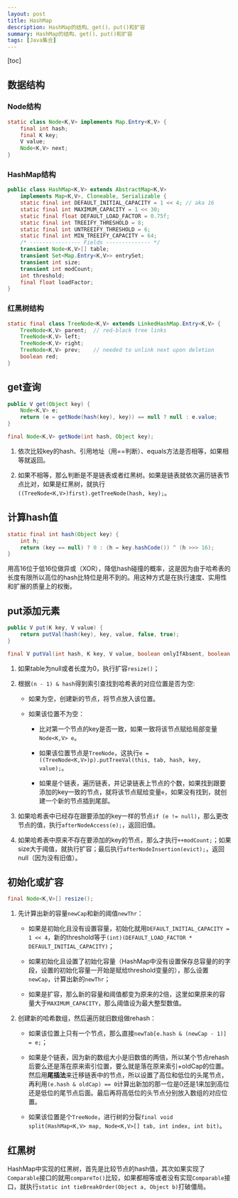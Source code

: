 ```yaml
---
layout: post
title: HashMap
description: HashMap的结构、get()、put()和扩容
summary: HashMap的结构、get()、put()和扩容
tags: [Java集合]
---
```


[toc]

## 数据结构

### Node结构

```java
static class Node<K,V> implements Map.Entry<K,V> {
    final int hash;
    final K key;
    V value;
    Node<K,V> next;
}
```

### HashMap结构

```java
public class HashMap<K,V> extends AbstractMap<K,V>
    implements Map<K,V>, Cloneable, Serializable {
    static final int DEFAULT_INITIAL_CAPACITY = 1 << 4; // aka 16
    static final int MAXIMUM_CAPACITY = 1 << 30;
    static final float DEFAULT_LOAD_FACTOR = 0.75f;
    static final int TREEIFY_THRESHOLD = 8;
    static final int UNTREEIFY_THRESHOLD = 6;
    static final int MIN_TREEIFY_CAPACITY = 64;
    /* ---------------- Fields -------------- */
    transient Node<K,V>[] table;
    transient Set<Map.Entry<K,V>> entrySet;
    transient int size;
    transient int modCount;
    int threshold;
    final float loadFactor;
}
```

### 红黑树结构

```java
static final class TreeNode<K,V> extends LinkedHashMap.Entry<K,V> {
    TreeNode<K,V> parent;  // red-black tree links
    TreeNode<K,V> left;
    TreeNode<K,V> right;
    TreeNode<K,V> prev;    // needed to unlink next upon deletion
    boolean red;
}
```

## get查询

```java
public V get(Object key) {
    Node<K,V> e;
    return (e = getNode(hash(key), key)) == null ? null : e.value;
}

final Node<K,V> getNode(int hash, Object key);
```

1. 依次比较key的hash、引用地址（用==判断）、equals方法是否相等，如果相等就返回。

2. 如果不相等，那么判断是不是链表或者红黑树。如果是链表就依次遍历链表节点比对，如果是红黑树，就执行`((TreeNode<K,V>)first).getTreeNode(hash, key);`。

## 计算hash值

```java
static final int hash(Object key) {
    int h;
    return (key == null) ? 0 : (h = key.hashCode()) ^ (h >>> 16);
}
```

用高16位于低16位做异或（XOR），降低hash碰撞的概率，这是因为由于哈希表的长度有限所以高位的hash比特位是用不到的。用这种方式是在执行速度、实用性和扩展的质量上的权衡。

## put添加元素

```java
public V put(K key, V value) {
    return putVal(hash(key), key, value, false, true);
}

final V putVal(int hash, K key, V value, boolean onlyIfAbsent, boolean evict);
```

1. 如果table为null或者长度为0，执行扩容`resize()`；

2. 根据`(n - 1) & hash`得到索引查找到哈希表的对应位置是否为空:

   - 如果为空，创建新的节点，将节点放入该位置。

   - 如果该位置不为空：

       - 比对第一个节点的key是否一致，如果一致将该节点赋给局部变量`Node<K,V> e`。

       - 如果该位置节点是`TreeNode`，这执行`e = ((TreeNode<K,V>)p).putTreeVal(this, tab, hash, key, value);`。

       - 如果是个链表，遍历链表，并记录链表上节点的个数，如果找到跟要添加的key一致的节点，就将该节点赋给变量`e`，如果没有找到，就创建一个新的节点插到尾部。

3. 如果哈希表中已经存在跟要添加的key一样的节点`if (e != null)`，那么更改节点的值，执行`afterNodeAccess(e);`，返回旧值。

4. 如果哈希表中原来不存在要添加的key的节点，那么才执行`++modCount;`；如果size大于阈值，就执行扩容；最后执行`afterNodeInsertion(evict);`，返回null（因为没有旧值）。

## 初始化或扩容

```java
final Node<K,V>[] resize();
```

1. 先计算出新的容量`newCap`和新的阈值`newThr`：

   - 如果是初始化且没有设置容量，初始化就用`DEFAULT_INITIAL_CAPACITY = 1 << 4`，新的threshold等于`(int)(DEFAULT_LOAD_FACTOR * DEFAULT_INITIAL_CAPACITY)`；

   - 如果初始化且设置了初始化容量（HashMap中没有设置保存总容量的的字段，设置的初始化容量一开始是赋给threshold变量的），那么设置`newCap`，计算出新的`newThr`；

   - 如果是扩容，那么新的容量和阈值都变为原来的2倍，这里如果原来的容量大于`MAXIMUM_CAPACITY`，那么阈值设为最大整型数值。

2. 创建新的哈希数组，然后遍历就旧数组做rehash：

   - 如果该位置上只有一个节点，那么直接`newTab[e.hash & (newCap - 1)] = e;`；

   - 如果是个链表，因为新的数组大小是旧数值的两倍，所以某个节点rehash后要么还是落在原来索引位置，要么就是落在原来索引+oldCap的位置。然后用**尾插法**来迁移链表中的节点，所以设置了高位和低位的头尾节点，再利用`(e.hash & oldCap) == 0`计算出新加的那一位是0还是1来加到高位还是低位的尾节点后面。最后再将高低位的头节点分别放入数组的对应位置。

   - 如果该位置是个`TreeNode`，进行树的分裂`final void split(HashMap<K,V> map, Node<K,V>[] tab, int index, int bit)`。

## 红黑树

HashMap中实现的红黑树，首先是比较节点的hash值，其次如果实现了`Comparable`接口的就用`compareTo()`比较，如果都相等或者没有实现`Comparable`接口，就执行`static int tieBreakOrder(Object a, Object b)`打破僵局。
